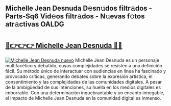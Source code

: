 ## Michelle Jean Desnuda D𝚎sn𝚞dos filtr𝚊dos - Parts-Sq6 Vid𝚎os filtr𝚊dos - N𝚞evas f𝚘tos atr𝚊ctivas OALDG

# <h2><a href="http://mb1fwmm.tromn.icu/?c=Michelle+Jean+Desnuda">🔗👉👉👉 Michelle Jean Desnuda 🔗🔗</a></h2>

[![Michelle Jean Desnuda nuevo](https://i.imgur.com/pEAQMta.gif)](http://mb1fwmm.tromn.icu/?c=Michelle+Jean+Desnuda)
Michelle Jean Desnuda es un personaje multifacético y debatido, cuyas complejidades se resisten a una definición fácil.  Su método único de interactuar con audiencias en línea ha fascinado y provocado críticas, generando debates sobre la expresión artística, el consentimiento y las complejidades de las comunidades digitales. A pesar de la ambigüedad de sus intenciones, su huella en los medios digitales es imborrable. Con una determinación inquebrantable y un encanto innegable, el impacto de Michelle Jean Desnuda en la comunidad digital es inmenso.
